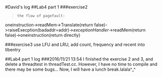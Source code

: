 #David's log
##Lab4 part 1
###exercise2
>     the flow of pagefault: 
oneinstruction->readMem->Translate(return false)->raiseExecption(badaddr=addr)->*exceptionHandler*->readMem(return false)->oneinstruction(return directly)

###exercise3
use LFU and LRU, add count, frequency and recent into tlbentry

##Lab4 part 1 log
###2016/11/21 13:54
I finished the exercise 2 and 3, and delete a threadtest in threadTest.cc. However, I have no time to compile and there may be  some bugs... Now, I will have a lunch break.lalala^_^